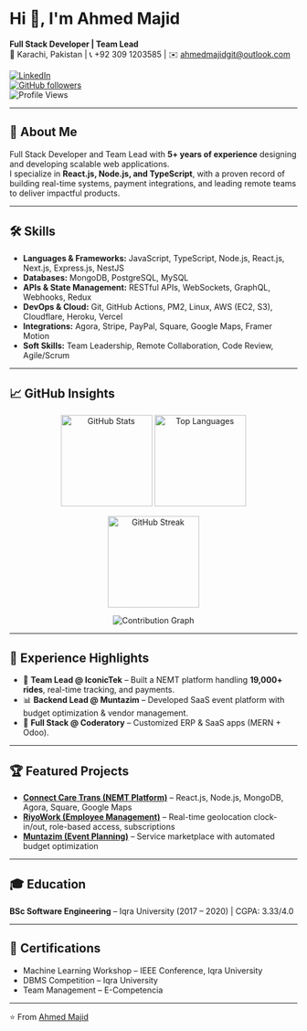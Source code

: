 # Hi 👋, I'm Ahmed Majid

**Full Stack Developer | Team Lead**  
📍 Karachi, Pakistan | 📞 +92 309 1203585 | ✉️ ahmedmajidgit@outlook.com  

[![LinkedIn](https://img.shields.io/badge/LinkedIn-Connect-blue?style=flat&logo=linkedin)](https://www.linkedin.com/in/ahmedmajidgit)  
[![GitHub followers](https://img.shields.io/github/followers/ahmedmajidgit?label=Follow&style=social)](https://github.com/ahmedmajidgit)  
![Profile Views](https://komarev.com/ghpvc/?username=ahmedmajidgit&color=brightgreen&style=flat)

---

## 🚀 About Me
Full Stack Developer and Team Lead with **5+ years of experience** designing and developing scalable web applications.  
I specialize in **React.js, Node.js, and TypeScript**, with a proven record of building real-time systems, payment integrations, and leading remote teams to deliver impactful products.  

---

## 🛠️ Skills
- **Languages & Frameworks:** JavaScript, TypeScript, Node.js, React.js, Next.js, Express.js, NestJS  
- **Databases:** MongoDB, PostgreSQL, MySQL  
- **APIs & State Management:** RESTful APIs, WebSockets, GraphQL, Webhooks, Redux  
- **DevOps & Cloud:** Git, GitHub Actions, PM2, Linux, AWS (EC2, S3), Cloudflare, Heroku, Vercel  
- **Integrations:** Agora, Stripe, PayPal, Square, Google Maps, Framer Motion  
- **Soft Skills:** Team Leadership, Remote Collaboration, Code Review, Agile/Scrum  

---

## 📈 GitHub Insights

<p align="center">
  <img src="https://github-readme-stats.vercel.app/api?username=ahmedmajidgit&show_icons=true&theme=radical" alt="GitHub Stats" height="160"/>
  <img src="https://github-readme-stats.vercel.app/api/top-langs/?username=ahmedmajidgit&layout=compact&theme=radical" alt="Top Languages" height="160"/>
</p>

<p align="center">
  <img src="https://github-readme-streak-stats.herokuapp.com/?user=ahmedmajidgit&theme=radical" alt="GitHub Streak" height="160"/>
</p>

<p align="center">
  <img src="https://github-readme-activity-graph.vercel.app/graph?username=ahmedmajidgit&theme=react-dark" alt="Contribution Graph"/>
</p>

---

## 💼 Experience Highlights
- 🚖 **Team Lead @ IconicTek** – Built a NEMT platform handling **19,000+ rides**, real-time tracking, and payments.  
- 📊 **Backend Lead @ Muntazim** – Developed SaaS event platform with budget optimization & vendor management.  
- 🏢 **Full Stack @ Coderatory** – Customized ERP & SaaS apps (MERN + Odoo).  

---

## 🏆 Featured Projects
- **[Connect Care Trans (NEMT Platform)]()** – React.js, Node.js, MongoDB, Agora, Square, Google Maps  
- **[RiyoWork (Employee Management)]()** – Real-time geolocation clock-in/out, role-based access, subscriptions  
- **[Muntazim (Event Planning)]()** – Service marketplace with automated budget optimization  

---

## 🎓 Education
**BSc Software Engineering** – Iqra University (2017 – 2020) | CGPA: 3.33/4.0  

---

## 📜 Certifications
- Machine Learning Workshop – IEEE Conference, Iqra University  
- DBMS Competition – Iqra University  
- Team Management – E-Competencia  

---

⭐️ From [Ahmed Majid](https://github.com/ahmedmajidgit)  
